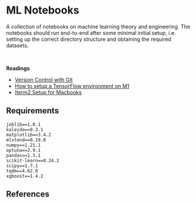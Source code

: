 # ML Notebooks

A collection of notebooks on machine learning theory and engineering. The notebooks should run end-to-end after some minimal initial setup, i.e. setting up the correct directory structure and obtaining the required datasets. 

<br>

**Readings**
* [Version Control with Git](https://swcarpentry.github.io/git-novice/index.html)
* [How to setup a TensorFlow environment on M1](https://github.com/mrdbourke/m1-machine-learning-test)
* [Iterm2 Setup for Macbooks](https://www.youtube.com/watch?v=0MiGnwPdNGE)


## Requirements

```
joblib==1.0.1
kaleido==0.2.1
matplotlib==3.4.2
mlxtend==0.19.0
numpy==1.21.1
optuna==2.9.1
pandas==1.3.1
scikit-learn==0.24.2
scipy==1.7.1
tqdm==4.62.0
xgboost==1.4.2
```


## References 

```{bibliography}
```